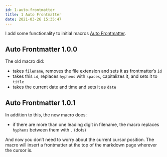 ```yaml
---
id: 1-auto-frontmatter
title: 1 Auto Frontmatter
date: 2021-03-26 15:35:47
---
```


I add some functionality to initial macros [Auto Frontmatter](0-auto-frontmatter).

## Auto Frontmatter 1.0.0

The old macro did:

- takes `filename`, removes the file extension and sets it as frontmatter’s `id`
- takes this `id`, replaces `hyphens` with `spaces`, capitalizes it, and sets it to `title`
- takes the current date and time and sets it as `date`

## Auto Frontmatter 1.0.1

In addition to this, the new macro does:

- if there are more than one leading digit in filename, the macro replaces `hyphens` between them with `.` (dots)

And now you don’t need to worry about the current cursor position. The macro will insert a frontmatter at the top of the markdown page wherever the cursor is.
